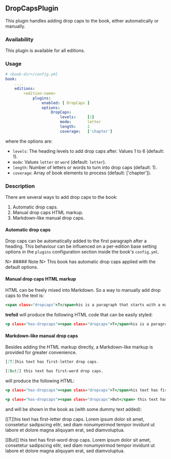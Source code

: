 ## DropCapsPlugin

This plugin handles adding drop caps to the book, either automatically or manually.

### Availability

This plugin is available for all editions.

### Usage

~~~.yaml
# <book-dir>/config.yml 
book:
    ....
    editions:
        <edition-name>
            plugins:
                enabled: [ DropCaps ]
                options:
                    DropCaps:
                        levels:     [1]           
                        mode:       letter        
                        length:     1             
                        coverage:   ['chapter']   
~~~ 

where the options are:

- `levels`: The heading levels to add drop caps after. Values 1 to 6 (default: 1).
- `mode`: Values `letter` or `word` (default: `letter`).
- `length`: Number of letters or words to turn into drop caps (default: 1).
- `coverage`: Array of book elements to process (default: ['chapter']).   
    
    
### Description

There are several ways to add drop caps to the book:

1. Automatic drop caps.
2. Manual drop caps HTML markup.
3. Markdown-like manual drop caps. 


#### Automatic drop caps

Drop caps can be automatically added to the first paragraph after a heading. 
This behaviour can be influenced on a per-edition base setting options in 
the `plugins` configuration section inside the book's `config.yml`.
 
N> ##### Note
N> This book has automatic drop caps applied with the default options.

        
#### Manual drop caps HTML markup

HTML can be freely mixed into Markdown. So a way to manually add drop caps 
to the text is:

~~~.html
<span class="dropcaps">T</span>his is a paragraph that starts with a manually-added drop cap.
~~~

**trefoil** will produce the following HTML code that can be easily styled:

~~~.html
<p class="has-dropcaps"><span class="dropcaps">T</span>his is a paragraph that starts with a manually-added drop cap.</p>
~~~


#### Markdown-like manual drop caps

Besides adding the HTML markup directly, a Markdown-like markup is provided for 
greater convenience.

~~~.markdown
[[T]]his text has first-letter drop caps.

[[But]] this text has first-word drop caps.
~~~

will produce the following HTML:

~~~.html
<p class="has-dropcaps"><span class="dropcaps">T</span>his text has first-letter drop caps.</p>

<p class="has-dropcaps"><span class="dropcaps">But</span> this text has first-word drop caps.</p>
~~~

and will be shown in the book as (with some dummy text added):

[[T]]his text has first-letter drop caps. Lorem ipsum dolor sit amet, consetetur 
sadipscing elitr, sed diam nonumyeirmod tempor invidunt ut labore et dolore 
magna aliquyam erat, sed diamvoluptua. 

[[But]] this text has first-word drop caps. Lorem ipsum dolor sit amet, consetetur 
sadipscing elitr, sed diam nonumyeirmod tempor invidunt ut labore et dolore magna 
aliquyam erat, sed diamvoluptua. 




